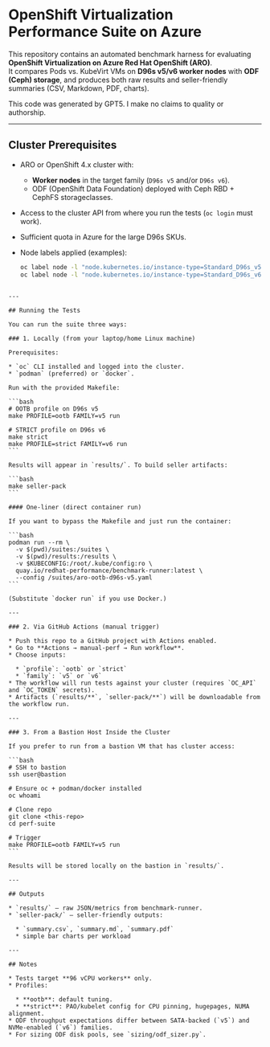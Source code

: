 # OpenShift Virtualization Performance Suite on Azure

This repository contains an automated benchmark harness for evaluating
**OpenShift Virtualization on Azure Red Hat OpenShift (ARO)**.  
It compares Pods vs. KubeVirt VMs on **D96s v5/v6 worker nodes** with
**ODF (Ceph) storage**, and produces both raw results and seller-friendly
summaries (CSV, Markdown, PDF, charts).

This code was generated by GPT5. I make no claims to quality or authorship.

---

## Cluster Prerequisites

- ARO or OpenShift 4.x cluster with:
  - **Worker nodes** in the target family (`D96s v5` and/or `D96s v6`).
  - ODF (OpenShift Data Foundation) deployed with Ceph RBD + CephFS storageclasses.
- Access to the cluster API from where you run the tests (`oc login` must work).
- Sufficient quota in Azure for the large D96s SKUs.
- Node labels applied (examples):

  ```bash
  oc label node -l "node.kubernetes.io/instance-type=Standard_D96s_v5" sku.family=dsv5-large --overwrite
  oc label node -l "node.kubernetes.io/instance-type=Standard_D96s_v6" sku.family=dsv6-large --overwrite
````

---

## Running the Tests

You can run the suite three ways:

### 1. Locally (from your laptop/home Linux machine)

Prerequisites:

* `oc` CLI installed and logged into the cluster.
* `podman` (preferred) or `docker`.

Run with the provided Makefile:

```bash
# OOTB profile on D96s v5
make PROFILE=ootb FAMILY=v5 run

# STRICT profile on D96s v6
make strict
make PROFILE=strict FAMILY=v6 run
```

Results will appear in `results/`. To build seller artifacts:

```bash
make seller-pack
```

#### One-liner (direct container run)

If you want to bypass the Makefile and just run the container:

```bash
podman run --rm \
  -v $(pwd)/suites:/suites \
  -v $(pwd)/results:/results \
  -v $KUBECONFIG:/root/.kube/config:ro \
  quay.io/redhat-performance/benchmark-runner:latest \
  --config /suites/aro-ootb-d96s-v5.yaml
```

(Substitute `docker run` if you use Docker.)

---

### 2. Via GitHub Actions (manual trigger)

* Push this repo to a GitHub project with Actions enabled.
* Go to **Actions → manual-perf → Run workflow**.
* Choose inputs:

  * `profile`: `ootb` or `strict`
  * `family`: `v5` or `v6`
* The workflow will run tests against your cluster (requires `OC_API` and `OC_TOKEN` secrets).
* Artifacts (`results/**`, `seller-pack/**`) will be downloadable from the workflow run.

---

### 3. From a Bastion Host Inside the Cluster

If you prefer to run from a bastion VM that has cluster access:

```bash
# SSH to bastion
ssh user@bastion

# Ensure oc + podman/docker installed
oc whoami

# Clone repo
git clone <this-repo>
cd perf-suite

# Trigger
make PROFILE=ootb FAMILY=v5 run
```

Results will be stored locally on the bastion in `results/`.

---

## Outputs

* `results/` — raw JSON/metrics from benchmark-runner.
* `seller-pack/` — seller-friendly outputs:

  * `summary.csv`, `summary.md`, `summary.pdf`
  * simple bar charts per workload

---

## Notes

* Tests target **96 vCPU workers** only.
* Profiles:

  * **ootb**: default tuning.
  * **strict**: PAO/kubelet config for CPU pinning, hugepages, NUMA alignment.
* ODF throughput expectations differ between SATA-backed (`v5`) and NVMe-enabled (`v6`) families.
* For sizing ODF disk pools, see `sizing/odf_sizer.py`.

